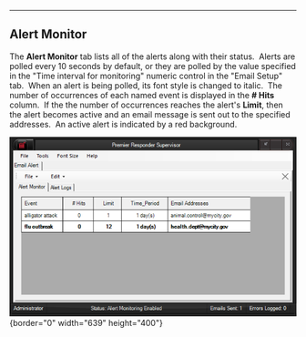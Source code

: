   -------------------
  **Alert Monitor**
  -------------------

The **Alert Monitor** tab lists all of the alerts along with their
status.  Alerts are polled every 10 seconds by default, or they are
polled by the value specified in the \"Time interval for monitoring\"
numeric control in the \"Email Setup\" tab.  When an alert is being
polled, its font style is changed to italic.  The number of occurrences
of each named event is displayed in the **\# Hits** column.  If the the
number of occurrences reaches the alert\'s **Limit**, then the alert
becomes active and an email message is sent out to the specified
addresses.  An active alert is indicated by a red background.

![](Alert%20Monitor/image001.png){border="0" width="639" height="400"}

